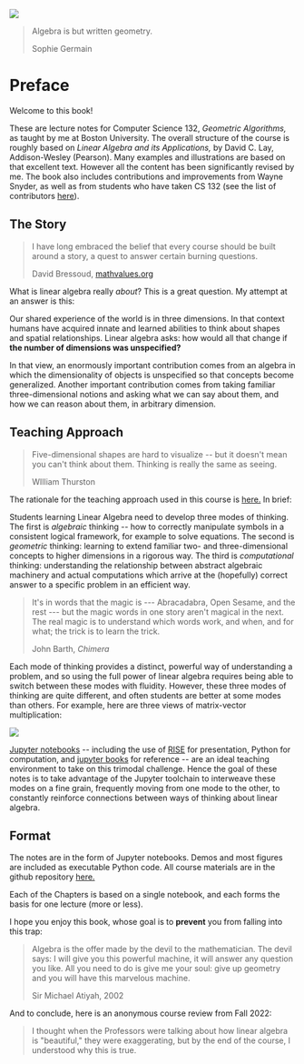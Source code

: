 ![](images/sophie-germain.jpeg)

> Algebra is but written geometry.
>
> Sophie Germain

# Preface

Welcome to this book!

These are lecture notes for Computer Science 132, _Geometric
Algorithms,_ as taught by me at Boston University.  The overall
structure of the course is roughly based on _Linear Algebra and its
Applications,_ by David C. Lay, Addison-Wesley (Pearson).   Many
examples and illustrations are based on that excellent text.  However all
the content has been significantly revised by me.  The book also
includes contributions and improvements from Wayne Snyder, as well as
from students who have taken CS 132 (see the list of contributors [here](https://github.com/mcrovella/CS132-Geometric-Algorithms/)).

## The Story

> I have long embraced the belief that every course should be built
> around a story, a quest to answer certain burning questions.
>
> David Bressoud, [mathvalues.org](https://www.mathvalues.org/masterblog/launchings201906-z45y4)

<!--- Outstanding video on history of related ideas: -->
<!--https://m.youtube.com/watch?v=5M2RWtD4EzI --->

What is linear algebra really _about_?   This is a great question.  My
attempt at an answer is this:

Our shared experience of the world is in three dimensions.  In that
context humans have acquired innate and learned abilities to think about
shapes and spatial relationships.    Linear algebra asks: how would all
that change if __the number of dimensions was unspecified?__

In that view, an enormously important contribution comes from an algebra
in which the dimensionality of objects is unspecified so that concepts
become generalized.   Another important contribution comes from taking
familiar three-dimensional notions and asking what we can say about them,
and how we can reason about them, in arbitrary dimension. 

## Teaching Approach

> Five-dimensional shapes are hard to visualize -- but it doesn't mean
> you can't think about them.   Thinking is really the same as seeing.
>
> WIlliam Thurston

The rationale for the teaching approach used in this course is
[here.](https://github.com/mcrovella/CS132-Geometric-Algorithms/blob/master/Collateral/CS132-Teaching-Philosophy.pdf)
In brief:

Students learning Linear Algebra need to develop three modes of
thinking.   The first is _algebraic_ thinking -- how to correctly manipulate symbols
in a consistent logical framework, for example to solve equations.   The
second is _geometric_ thinking: 
learning to extend familiar two- and three-dimensional concepts to
higher dimensions in a 
rigorous way.    The third is _computational_ thinking: understanding the
relationship between abstract algebraic machinery and actual
computations which arrive at the (hopefully) correct answer to a specific problem in
an efficient way.

> It's in words that the magic is --- Abracadabra, Open Sesame, and the
> rest --- but the magic words in one story aren't magical in the next.
> The real magic is to understand which words work, and when, and for
> what;  the trick is to learn the trick.
>
> John Barth, _Chimera_

Each mode of thinking provides a 
  distinct, powerful way of understanding a problem, and so
  using the full power of linear algebra requires being able to switch between
  these modes with fluidity.
 However, these three modes of thinking are quite different, and
often students are better at some modes than others.   For example, here
are three views of matrix-vector multiplication:

![](images/L0-overview-diagram.jpg)

[Jupyter notebooks](https://jupyter.org) -- including the use of [RISE](https://rise.readthedocs.io/en/stable/) for presentation, Python
for computation, and
[jupyter books](https://jupyterbook.org/intro.html) for reference -- are
an ideal 
teaching environment to take on
this trimodal challenge.
Hence the goal of these notes is to take advantage of
the Jupyter toolchain to interweave these
modes on a fine grain, frequently moving from one mode to the other, to
constantly reinforce connections between ways of thinking about linear algebra.

## Format

The notes are in the form of Jupyter notebooks.   Demos and most figures
are included as executable Python code.   All course materials are in
the github repository
[here.](https://github.com/mcrovella/CS132-Geometric-Algorithms)

Each of the Chapters is based on a single notebook, and each forms the
basis for one lecture (more or less).

I hope you enjoy this book, whose goal is to __prevent__ you from falling
into this trap:

> Algebra is the offer made by the devil to the mathematician. The devil
> says: I will give you this powerful machine, it will answer any
> question you like. All you need to do is give me your soul: give up
> geometry and you will have this marvelous machine.
>
> Sir Michael Atiyah, 2002

And to conclude, here is an anonymous course review from Fall 2022:

>I thought when the Professors were talking about how linear algebra is
>"beautiful," they were exaggerating, but by the end of the course, I
>understood why this is true. 
